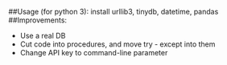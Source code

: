 ##Usage (for python 3):
install urllib3, tinydb, datetime, pandas
##Improvements:
* Use a real DB
* Cut code into procedures, and move try - except into them
* Change API key to command-line parameter
